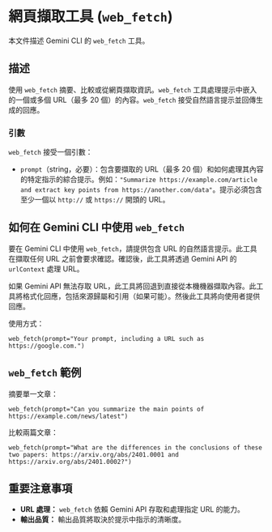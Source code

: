 # 網頁擷取工具 (`web_fetch`)

本文件描述 Gemini CLI 的 `web_fetch` 工具。

## 描述

使用 `web_fetch` 摘要、比較或從網頁擷取資訊。`web_fetch` 工具處理提示中嵌入的一個或多個 URL（最多 20 個）的內容。`web_fetch` 接受自然語言提示並回傳生成的回應。

### 引數

`web_fetch` 接受一個引數：

- `prompt`（string，必要）：包含要擷取的 URL（最多 20 個）和如何處理其內容的特定指示的綜合提示。例如：`"Summarize https://example.com/article and extract key points from https://another.com/data"`。提示必須包含至少一個以 `http://` 或 `https://` 開頭的 URL。

## 如何在 Gemini CLI 中使用 `web_fetch`

要在 Gemini CLI 中使用 `web_fetch`，請提供包含 URL 的自然語言提示。此工具在擷取任何 URL 之前會要求確認。確認後，此工具將透過 Gemini API 的 `urlContext` 處理 URL。

如果 Gemini API 無法存取 URL，此工具將回退到直接從本機機器擷取內容。此工具將格式化回應，包括來源歸屬和引用（如果可能）。然後此工具將向使用者提供回應。

使用方式：

```
web_fetch(prompt="Your prompt, including a URL such as https://google.com.")
```

## `web_fetch` 範例

摘要單一文章：

```
web_fetch(prompt="Can you summarize the main points of https://example.com/news/latest")
```

比較兩篇文章：

```
web_fetch(prompt="What are the differences in the conclusions of these two papers: https://arxiv.org/abs/2401.0001 and https://arxiv.org/abs/2401.0002?")
```

## 重要注意事項

- **URL 處理：** `web_fetch` 依賴 Gemini API 存取和處理指定 URL 的能力。
- **輸出品質：** 輸出品質將取決於提示中指示的清晰度。
